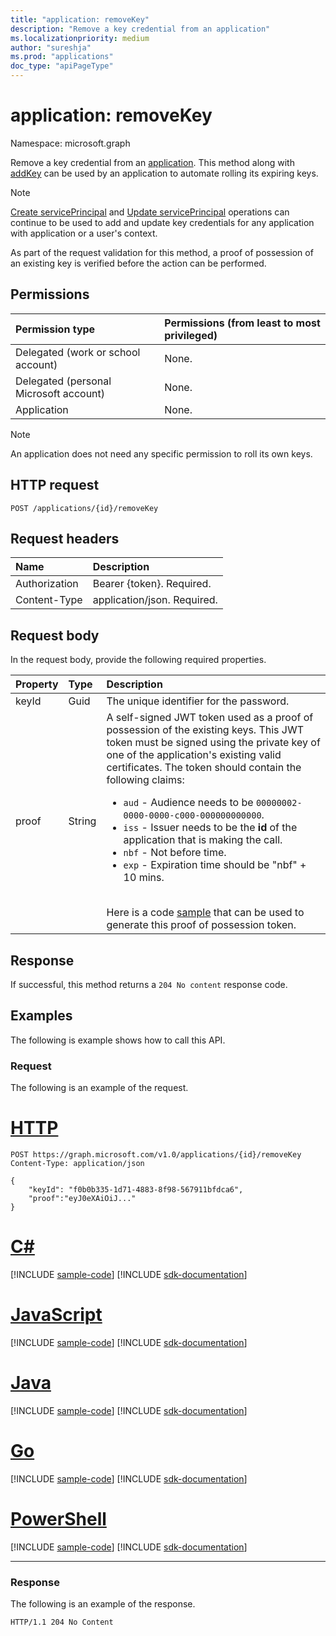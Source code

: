 ```yaml
---
title: "application: removeKey"
description: "Remove a key credential from an application"
ms.localizationpriority: medium
author: "sureshja"
ms.prod: "applications"
doc_type: "apiPageType"
---
```


# application: removeKey

Namespace: microsoft.graph

Remove a key credential from an [application](../resources/application.md). This method along with [addKey](application-addkey.md) can be used by an application to automate rolling its expiring keys.

> [!NOTE]
> [Create servicePrincipal](../api/serviceprincipal-post-serviceprincipals.md) and
[Update servicePrincipal](../api/serviceprincipal-update.md) operations can continue to be used to add and update key credentials for any application with application or a user's context.

As part of the request validation for this method, a proof of possession of an existing key is verified before the action can be performed.

## Permissions

|Permission type      | Permissions (from least to most privileged)              |
|:--------------------|:---------------------------------------------------------|
|Delegated (work or school account) | None.  |
|Delegated (personal Microsoft account) | None.    |
|Application | None. |

> [!NOTE]
> An application does not need any specific permission to roll its own keys.

## HTTP request

<!-- { "blockType": "ignored" } -->

```http
POST /applications/{id}/removeKey
```

## Request headers

| Name           | Description                |
|:---------------|:---------------------------|
| Authorization  | Bearer {token}. Required.  |
| Content-Type   | application/json. Required.|

## Request body

In the request body, provide the following required properties.

| Property	| Type | Description|
|:----------|:-----|:-----------|
| keyId     | Guid | The unique identifier for the password.|
| proof | String | A self-signed JWT token used as a proof of possession of the existing keys. This JWT token must be signed using the private key of one of the application's existing valid certificates. The token should contain the following claims:<ul><li>`aud` - Audience needs to be `00000002-0000-0000-c000-000000000000`.</li><li>`iss` - Issuer needs to be the __id__  of the application that is making the call.</li><li>`nbf` - Not before time.</li><li>`exp` - Expiration time should be "nbf" + 10 mins.</li></ul><br>Here is a code [sample](/graph/application-rollkey-prooftoken) that can be used to generate this proof of possession token.|

## Response

If successful, this method returns a `204 No content` response code.

## Examples

The following is example shows how to call this API.

### Request

The following is an example of the request.


# [HTTP](#tab/http)
<!-- {
  "blockType": "request",
  "name": "application_removekey"
}-->

```http
POST https://graph.microsoft.com/v1.0/applications/{id}/removeKey
Content-Type: application/json

{
    "keyId": "f0b0b335-1d71-4883-8f98-567911bfdca6",
    "proof":"eyJ0eXAiOiJ..."
}
```

# [C#](#tab/csharp)
[!INCLUDE [sample-code](../includes/snippets/csharp/application-removekey-csharp-snippets.md)]
[!INCLUDE [sdk-documentation](../includes/snippets/snippets-sdk-documentation-link.md)]

# [JavaScript](#tab/javascript)
[!INCLUDE [sample-code](../includes/snippets/javascript/application-removekey-javascript-snippets.md)]
[!INCLUDE [sdk-documentation](../includes/snippets/snippets-sdk-documentation-link.md)]

# [Java](#tab/java)
[!INCLUDE [sample-code](../includes/snippets/java/application-removekey-java-snippets.md)]
[!INCLUDE [sdk-documentation](../includes/snippets/snippets-sdk-documentation-link.md)]

# [Go](#tab/go)
[!INCLUDE [sample-code](../includes/snippets/go/application-removekey-go-snippets.md)]
[!INCLUDE [sdk-documentation](../includes/snippets/snippets-sdk-documentation-link.md)]

# [PowerShell](#tab/powershell)
[!INCLUDE [sample-code](../includes/snippets/powershell/application-removekey-powershell-snippets.md)]
[!INCLUDE [sdk-documentation](../includes/snippets/snippets-sdk-documentation-link.md)]

---


### Response

The following is an example of the response.

<!-- {
  "blockType": "response",
  "truncated": true
} -->

```http
HTTP/1.1 204 No Content
```

<!-- uuid: 16cd6b66-4b1a-43a1-adaf-3a886856ed98
2019-02-04 14:57:30 UTC -->
<!-- {
  "type": "#page.annotation",
  "description": "application: removeKey",
  "keywords": "",
  "section": "documentation",
  "tocPath": ""
}-->

